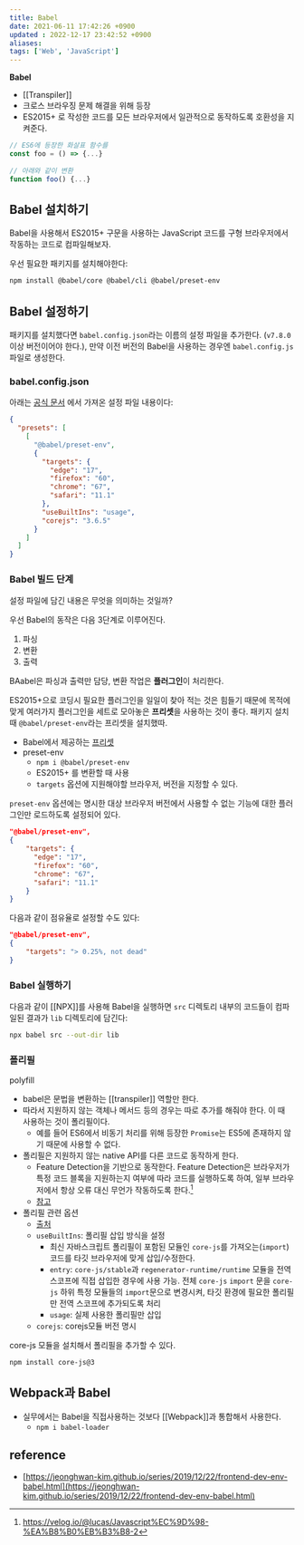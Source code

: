 ```yaml
---
title: Babel
date: 2021-06-11 17:42:26 +0900
updated : 2022-12-17 23:42:52 +0900
aliases:
tags: ['Web', 'JavaScript']
---
```


**Babel**

- [[Transpiler]]
- 크로스 브라우징 문제 해결을 위해 등장
- ES2015+ 로 작성한 코드를 모든 브라우저에서 일관적으로 동작하도록 호환성을 지켜준다.
```js
// ES6에 등장한 화살표 함수를
const foo = () => {...}
    
// 아래와 같이 변환
function foo() {...}
```
    

## Babel 설치하기

Babel을 사용해서 ES2015+ 구문을 사용하는 JavaScript 코드를 구형 브라우저에서 작동하는 코드로 컴파일해보자.

우선 필요한 패키지를 설치해야한다:
```bash
npm install @babel/core @babel/cli @babel/preset-env
```

## Babel 설정하기

패키지를 설치했다면 `babel.config.json`라는 이름의 설정 파일을 추가한다. (`v7.8.0` 이상 버전이어야 한다.), 만약 이전 버전의 Babel을 사용하는 경우엔 `babel.config.js` 파일로 생성한다.

### babel.config.json

아래는 [공식 문서](https://babeljs.io/docs/en/usage) 에서 가져온 설정 파일 내용이다:
```json
{
  "presets": [
    [
      "@babel/preset-env",
      {
        "targets": {
          "edge": "17",
          "firefox": "60",
          "chrome": "67",
          "safari": "11.1"
        },
        "useBuiltIns": "usage",
        "corejs": "3.6.5"
      }
    ]
  ]
}
```

### Babel 빌드 단계

설정 파일에 담긴 내용은 무엇을 의미하는 것일까?

우선 Babel의 동작은 다음 3단계로 이루어진다.

1. 파싱
2. 변환
3. 출력

BAabel은 파싱과 출력만 담당, 변환 작업은 **플러그인**이 처리한다.

ES2015+으로 코딩시 필요한 플러그인을 일일이 찾아 적는 것은 힘들기 때문에 목적에 맞게 여러가지 플러그인을 세트로 모아놓은 **프리셋**을 사용하는 것이 좋다. 패키지 설치 때 `@babel/preset-env`라는 프리셋을 설치했따.

- Babel에서 제공하는 [프리셋](https://babeljs.io/docs/en/presets)
- preset-env
  - `npm i @babel/preset-env`
  - ES2015+ 를 변환할 때 사용
  - `targets` 옵션에 지원해야할 브라우저, 버전을 지정할 수 있다.

`preset-env` 옵션에는 명시한 대상 브라우저 버전에서 사용할 수 없는 기능에 대한 플러그인만 로드하도록 설정되어 있다. 
```json
"@babel/preset-env",
{
	"targets": {
	  "edge": "17",
	  "firefox": "60",
	  "chrome": "67",
	  "safari": "11.1"
	}
}
```

다음과 같이 점유율로 설정할 수도 있다:
```json
"@babel/preset-env",
{
	"targets": "> 0.25%, not dead"
}
```
### Babel 실행하기

다음과 같이 [[NPX]]를 사용해 Babel을 실행하면 `src` 디렉토리 내부의 코드들이 컴파일된 결과가 `lib` 디렉토리에 담긴다:
```sh
npx babel src --out-dir lib
```


### 폴리필

polyfill

- babel은 문법을 변환하는 [[transpiler]] 역할만 한다. 
- 따라서 지원하지 않는 객체나 메서드 등의 경우는 따로 추가를 해줘야 한다. 이 때 사용하는 것이 폴리필이다.
	- 예를 들어 ES6에서 비동기 처리를 위해 등장한 `Promise`는 ES5에 존재하지 않기 때문에 사용할 수 없다.
- 폴리필은 지원하지 않는 native API를 다른 코드로 동작하게 한다.
	- Feature Detection을 기반으로 동작한다. Feature Detection은 브라우저가 특정 코드 블록을 지원하는지 여부에 따라 코드를 실행하도록 하여, 일부 브라우저에서 항상 오류 대신 무언가 작동하도록 한다.[^1]
	- [참고](https://gist.github.com/MiguelCastillo/38005792d33373f4d08c)
- 폴리필 관련 옵션
	- [출처](https://tech.kakao.com/2020/12/01/frontend-growth-02/)
	- `useBuiltIns`: 폴리필 삽입 방식을 설정
	  - 최신 자바스크립트 폴리필이 포함된 모듈인 `core-js`를 가져오는(`import`) 코드를 타깃 브라우저에 맞게 삽입/수정한다.
	  - `entry`: `core-js/stable`과 `regenerator-runtime/runtime` 모듈을 전역 스코프에 직접 삽입한 경우에 사용 가능. 전체 `core-js` `import` 문을 `core-js` 하위 특정 모듈들의 `import`문으로 변경시켜, 타깃 환경에 필요한 폴리필만 전역 스코프에 추가되도록 처리
	  - `usage`: 실제 사용한 폴리필만 삽입
  - `corejs`: corejs모듈 버전 명시

core-js 모듈을 설치해서 폴리필을 추가할 수 있다.
```sh
npm install core-js@3
```

## Webpack과 Babel

- 실무에서는 Babel을 직접사용하는 것보다 [[Webpack]]과 통합해서 사용한다.
  - `npm i babel-loader`

## reference

- [https://jeonghwan-kim.github.io/series/2019/12/22/frontend-dev-env-babel.html](https://jeonghwan-kim.github.io/series/2019/12/22/frontend-dev-env-babel.html)

[^1]: https://velog.io/@lucas/Javascript%EC%9D%98-%EA%B8%B0%EB%B3%B8-2